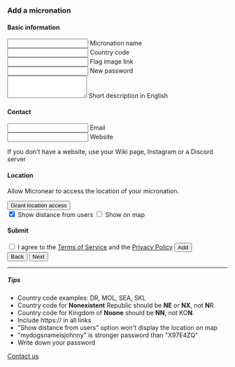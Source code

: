 <section id="add">
  <h3>Add a micronation</h3>
    <form id="add__form" data-steps="3" action="#">
      <div class="form_step shown" data-step="0">
        <h4>Basic information</h4>
        <div class="mdl-textfield mdl-js-textfield mdl-textfield--floating-label">
          <input class="mdl-textfield__input" type="text" maxlength="256" id="add__mname" required="true" />
          <label class="mdl-textfield__label" for="add__mname">Micronation name</label>
        </div>
        <div class="mdl-textfield mdl-js-textfield mdl-textfield--floating-label">
            <input class="mdl-textfield__input uppercase" type="text" maxlength="4" id="add__code" required="true" autocomplete="country"/>
            <label class="mdl-textfield__label" for="add__code">Country code</label>
        </div>
        <div class="mdl-textfield mdl-js-textfield mdl-textfield--floating-label">
          <input class="mdl-textfield__input" type="url" maxlength="256" id="add__mflag" autocomplete="url" />
          <label class="mdl-textfield__label" for="add__mflag">Flag image link</label>
        </div>
        <div class="mdl-textfield mdl-js-textfield mdl-textfield--floating-label">
          <input class="mdl-textfield__input" type="password" maxlength="256" id="add__password" minlength="8" required="true" autocomplete="new-password" />
          <label class="mdl-textfield__label" for="add__password">New password</label>
        </div>
        <div class="mdl-textfield mdl-js-textfield">
          <textarea class="mdl-textfield__input" type="text" rows="3" id="add__description" maxlength="1000" required></textarea>
          <label class="mdl-textfield__label" for="add__description">Short description in English</label>
        </div>
      </div>
      <div class="form_step" data-step="1">
        <h4>Contact</h4>
        <div class="mdl-textfield mdl-js-textfield mdl-textfield--floating-label">
          <input class="mdl-textfield__input" type="email" id="add__email" autocomplete="email" />
          <label class="mdl-textfield__label" for="add__email">Email</label>
        </div>
        <div class="mdl-textfield mdl-js-textfield mdl-textfield--floating-label">
          <input class="mdl-textfield__input" type="url" maxlength="256" id="add__mwebsite" autocomplete="url" />
          <label class="mdl-textfield__label" for="add__mwebsite">Website</label>
        </div>
        <p>If you don't have a website, use your Wiki page, Instagram or a Discord server</p>
      </div>
      <div class="form_step" data-step="2">
        <h4>Location</h4>
        <div id="location_notice">
          <p>Allow Micronear to access the location of your micronation.</p>
          <button id="location_button" class="mdl-button mdl-js-button mdl-button--raised mdl-js-ripple-effect mdl-button--accent">
            Grant location access
          </button>
        </div>
        <input type="hidden" id="add__location">
        <label class="mdl-switch mdl-js-switch mdl-js-ripple-effect" for="add__distance">
          <input type="checkbox" id="add__distance" class="mdl-switch__input" checked="" />
          <span class="mdl-switch__label">Show distance from users</span>
        </label>
          <label class="mdl-switch mdl-js-switch mdl-js-ripple-effect" for="add__coordinates">
          <input type="checkbox" id="add__coordinates" class="mdl-switch__input" />
          <span class="mdl-switch__label">Show on map</span>
        </label>
      </div>
      <div class="form_step" data-step="3">
        <h4>Submit</h4>
        <label class="mdl-checkbox mdl-js-checkbox mdl-js-ripple-effect" for="add__terms">
          <input type="checkbox" id="add__terms" class="mdl-checkbox__input" />
          <span class="mdl-checkbox__label">I agree to the <a href="/terms.html">Terms of Service</a> and the <a href="/privacy.html">Privacy Policy</a></span>
        </label>
        <button class="mdl-button mdl-js-button mdl-button--raised mdl-js-ripple-effect mdl-button--accent" id="add__buy">
          Add
        </button>
      </div>
      <div class="form_controls">
        <button id="form_back" class="mdl-button mdl-js-button mdl-js-ripple-effect">
          Back
        </button>
        <button id="form_next" class="mdl-button mdl-js-button mdl-button--accent mdl-button--raised mdl-js-ripple-effect">
          Next
        </button>
      </div>
    </form>
</section>
<hr>
<section id="tips">
  <h5>Tips</h5>
  <ul>
    <li>Country code examples: DR, MOL, SEA, SKL</li>
    <li>Country code for <b>Nonexistent</b> Republic should be <b>NE</b> or <b>NX</b>, not <b>N</b>R.</li>
    <li>Country code for Kingdom of <b>Noone</b> should be <b>NN</b>, not KO<b>N</b>.</li>
    <li>Include https:// in all links</li>
    <li>"Show distance from users" option won't display the location on map</li>
    <li>"mydogsnameisjohnny" is stronger password than "X97E4ZQ"</li>
    <li>Write down your password</li>
  </ul>
  <p>
  <a href="about.html">Contact us</a></p>
</section>

